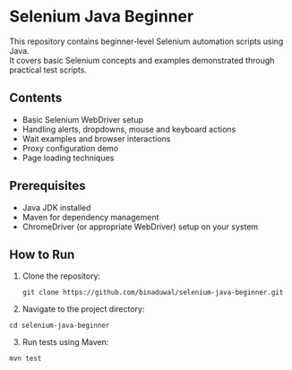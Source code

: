 # Selenium Java Beginner

This repository contains beginner-level Selenium automation scripts using Java.  
It covers basic Selenium concepts and examples demonstrated through practical test scripts.

## Contents

- Basic Selenium WebDriver setup
- Handling alerts, dropdowns, mouse and keyboard actions
- Wait examples and browser interactions
- Proxy configuration demo
- Page loading techniques

## Prerequisites

- Java JDK installed
- Maven for dependency management
- ChromeDriver (or appropriate WebDriver) setup on your system

## How to Run

1. Clone the repository:
   ```
   git clone https://github.com/binaduwal/selenium-java-beginner.git
   ``` 
2. Navigate to the project directory:
```
cd selenium-java-beginner
```

3. Run tests using Maven:
```
mvn test
```



